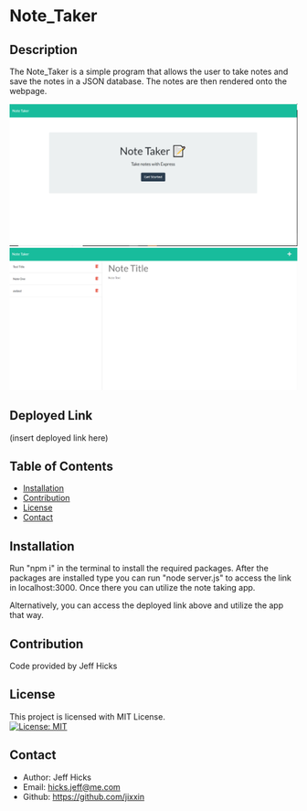 # Note_Taker

## Description
The Note_Taker is a simple program that allows the user to take notes and save the notes in a JSON database. The notes are then rendered onto the webpage. 

![Screenshot of Main Page](./public/assets/Photos/mainPage.PNG)
![Screenshot of Note Page](./public/assets/Photos/notePage.PNG)

## Deployed Link

(insert deployed link here)

## Table of Contents
- [Installation](#installation)
- [Contribution](#contribution)
- [License](#license)
- [Contact](#contact)

## Installation
Run "npm i" in the terminal to install the required packages. After the packages are installed type you can run "node server.js" to access the link in localhost:3000. Once there you can utilize the note taking app. 

Alternatively, you can access the deployed link above and utilize the app that way. 

## Contribution
Code provided by Jeff Hicks

## License
This project is licensed with MIT License.<br>
[![License: MIT](https://img.shields.io/badge/License-MIT-yellow.svg)](https://opensource.org/licenses/MIT)

## Contact
- Author: Jeff Hicks
- Email: hicks.jeff@me.com
- Github: https://github.com/jixxin